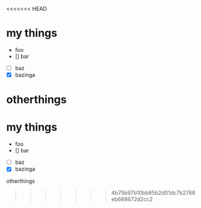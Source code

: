 <<<<<<< HEAD
# my things

 -  foo
 - [] bar
 - [ ] baz
 - [x] bazinga

otherthings
=======
# my things

 -  foo
 - [] bar
 - [ ] baz
 - [x] bazinga

otherthings
>>>>>>> 4b75b97b10bb85b2d01dc7b2768eb688672d2cc2
